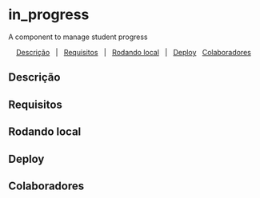 # in_progress

A component to manage student progress

&nbsp;&nbsp;&nbsp; [Descrição](#descricao)&nbsp;&nbsp;&nbsp;|&nbsp;&nbsp;&nbsp;[Requisitos](#requisitos)&nbsp;&nbsp;&nbsp;|&nbsp;&nbsp;&nbsp;[Rodando local](#local)&nbsp;&nbsp;&nbsp;|&nbsp;&nbsp;&nbsp;[Deploy](#deploy)&nbsp;&nbsp;&nbsp;[Colaboradores](#colaboradores)&nbsp;&nbsp;&nbsp;

## Descrição <a name="#descricao"></a>

## Requisitos <a name="#requisitos"></a>

## Rodando local <a name="#local"></a>

## Deploy <a name="#deploy"></a>

## Colaboradores <a name="#colaboradores"></a>